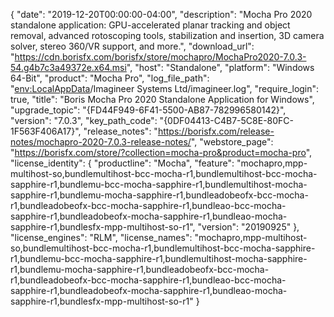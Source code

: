 {
  "date": "2019-12-20T00:00:00-04:00",
  "description": "Mocha Pro 2020 standalone application: GPU-accelerated planar tracking and object removal, advanced rotoscoping tools, stabilization and insertion, 3D camera solver, stereo 360/VR support, and more.",
  "download_url": "https://cdn.borisfx.com/borisfx/store/mochapro/MochaPro2020-7.0.3-54.g4b7c3a49372e.x64.msi",
  "host": "Standalone",
  "platform": "Windows 64-Bit",
  "product": "Mocha Pro",
  "log_file_path": "<env:LocalAppData>/Imagineer Systems Ltd/imagineer.log",
  "require_login": true,
  "title": "Boris Mocha Pro 2020 Standalone Application for Windows",
  "upgrade_topic": "{FD44F949-6F41-5500-AB87-782996580142}",
  "version": "7.0.3",
  "key_path_code": "{0DF04413-C4B7-5C8E-80FC-1F563F406A17}",
  "release_notes": "https://borisfx.com/release-notes/mochapro-2020-7.0.3-release-notes/",
  "webstore_page": "https://borisfx.com/store/?collection=mocha-pro&product=mocha-pro",
  "license_identity": {
    "productline": "Mocha",
    "feature": "mochapro,mpp-multihost-so,bundlemultihost-bcc-mocha-r1,bundlemultihost-bcc-mocha-sapphire-r1,bundlemu-bcc-mocha-sapphire-r1,bundlemultihost-mocha-sapphire-r1,bundlemu-mocha-sapphire-r1,bundleadobeofx-bcc-mocha-r1,bundleadobeofx-bcc-mocha-sapphire-r1,bundleao-bcc-mocha-sapphire-r1,bundleadobeofx-mocha-sapphire-r1,bundleao-mocha-sapphire-r1,bundlesfx-mpp-multihost-so-r1",
    "version": "20190925"
  },
  "license_engines": "RLM",
  "license_names": "mochapro,mpp-multihost-so,bundlemultihost-bcc-mocha-r1,bundlemultihost-bcc-mocha-sapphire-r1,bundlemu-bcc-mocha-sapphire-r1,bundlemultihost-mocha-sapphire-r1,bundlemu-mocha-sapphire-r1,bundleadobeofx-bcc-mocha-r1,bundleadobeofx-bcc-mocha-sapphire-r1,bundleao-bcc-mocha-sapphire-r1,bundleadobeofx-mocha-sapphire-r1,bundleao-mocha-sapphire-r1,bundlesfx-mpp-multihost-so-r1"
}
